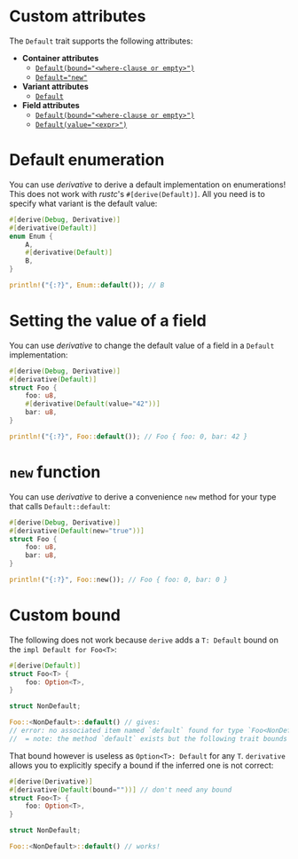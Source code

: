 # Custom attributes
The `Default` trait supports the following attributes:

* **Container attributes**
    * [`Default(bound="<where-clause or empty>")`](#custom-bound)
    * [`Default="new"`](#new-function)
* **Variant attributes**
    * [`Default`](#default-enumeration)
* **Field attributes**
    * [`Default(bound="<where-clause or empty>")`](#custom-bound)
    * [`Default(value="<expr>")`](#setting-the-value-of-a-field)

# Default enumeration

You can use *derivative* to derive a default implementation on enumerations!
This does not work with *rustc*'s `#[derive(Default)]`.
All you need is to specify what variant is the default value:

```rust
#[derive(Debug, Derivative)]
#[derivative(Default)]
enum Enum {
    A,
    #[derivative(Default)]
    B,
}

println!("{:?}", Enum::default()); // B
```

# Setting the value of a field

You can use *derivative* to change the default value of a field in a `Default`
implementation:

```rust
#[derive(Debug, Derivative)]
#[derivative(Default)]
struct Foo {
    foo: u8,
    #[derivative(Default(value="42"))]
    bar: u8,
}

println!("{:?}", Foo::default()); // Foo { foo: 0, bar: 42 }
```

# `new` function

You can use *derivative* to derive a convenience `new` method for your type
that calls `Default::default`:

```rust
#[derive(Debug, Derivative)]
#[derivative(Default(new="true"))]
struct Foo {
    foo: u8,
    bar: u8,
}

println!("{:?}", Foo::new()); // Foo { foo: 0, bar: 0 }
```

# Custom bound

The following does not work because `derive` adds a `T: Default` bound on the
`impl Default for Foo<T>`:

```rust
#[derive(Default)]
struct Foo<T> {
    foo: Option<T>,
}

struct NonDefault;

Foo::<NonDefault>::default() // gives:
// error: no associated item named `default` found for type `Foo<NonDefault>` in the current scope
//  = note: the method `default` exists but the following trait bounds were not satisfied: `NonDefault : std::default::Default`
```

That bound however is useless as `Option<T>: Default` for any `T`.
`derivative` allows you to explicitly specify a bound if the inferred one is not
correct:

```rust
#[derive(Derivative)]
#[derivative(Default(bound=""))] // don't need any bound
struct Foo<T> {
    foo: Option<T>,
}

struct NonDefault;

Foo::<NonDefault>::default() // works!
```
